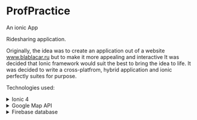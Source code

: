 # ProfPractice
An ionic App

Ridesharing application.

Originally, the idea was to create an application out of a website www.blablacar.ru but to make it more appealing and interactive
It was decided that Ionic framework would suit the best to bring the idea to life. It was decided to write a cross-platfrom, hybrid application and ionic perfectly suites for purpose. 

Technologies used:
<details>
<summary>Ionic 4</summary>
<p>
  Advantages:
 <p> 1. Cross-platform (write once, run anywhere).</p>
 <p> 2. Easy to adopt (as soon as you know css, html, js it wont be a problem to learn the framework).</p>
 <p> 3. Build on Angular JS (provides many functionalities, makes code more manageable).</p>
 <p> 4. Ionic Cordova plugin allows access to phone's hardware (camera, GPS, etc) which increases the performance.</p>
 <p> 5. Well-written documentation, although some tutorials are still using ionic 3 some changes need to be made.</p>
  </p>
</details>

<details>
<summary>Google Map API</summary>
<p> Probably the first map API that comes to mind. Easy to use and implement. A large number of map services such as geolocation, autocomplete, markers, polylines, autocorrect, etc are available, you concentarte on what you want to do but not how to do it. Documentation is of great help as well. Map API makes app more interactive and appealing, which was one of the main goals.</p>
</details>
<details>
  
<summary>Firebase database</summary>

 <p> 1. Stores data in json format</p>
  <p>2. Real time updates</p>
  <p>3. Authentication</p>
  <p>4. Storage (files, images, videos)</p>
 </details>


